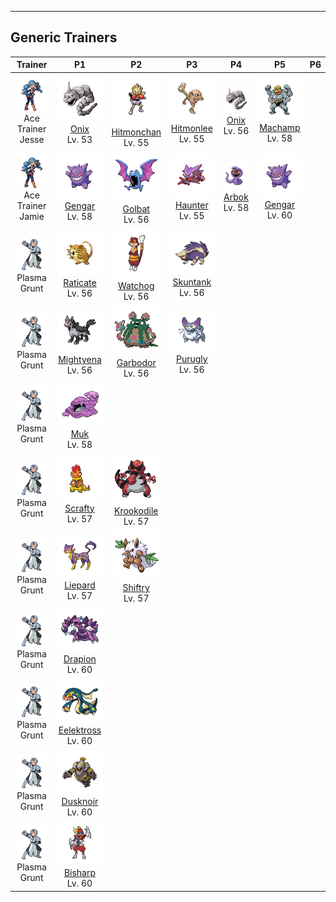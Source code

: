 ---

## Generic Trainers</h3>

| Trainer | P1 | P2 | P3 | P4 | P5 | P6 |
|:-------:|:--:|:--:|:--:|:--:|:--:|:--:|
| ![Ace Trainer Jesse](../../assets/trainers/ace_trainer.png "Ace Trainer Jesse")<br>Ace Trainer Jesse | ![Onix](../../assets/sprites/onix/front.png)<br>[Onix](../../pokemon/onix.md/)<br>Lv. 53 | ![Hitmonchan](../../assets/sprites/hitmonchan/front.png)<br>[Hitmonchan](../../pokemon/hitmonchan.md/)<br>Lv. 55 | ![Hitmonlee](../../assets/sprites/hitmonlee/front.png)<br>[Hitmonlee](../../pokemon/hitmonlee.md/)<br>Lv. 55 | ![Onix](../../assets/sprites/onix/front.png)<br>[Onix](../../pokemon/onix.md/)<br>Lv. 56 | ![Machamp](../../assets/sprites/machamp/front.png)<br>[Machamp](../../pokemon/machamp.md/)<br>Lv. 58 |
| ![Ace Trainer Jamie](../../assets/trainers/ace_trainer.png "Ace Trainer Jamie")<br>Ace Trainer Jamie | ![Gengar](../../assets/sprites/gengar/front.png)<br>[Gengar](../../pokemon/gengar.md/)<br>Lv. 58 | ![Golbat](../../assets/sprites/golbat/front.png)<br>[Golbat](../../pokemon/golbat.md/)<br>Lv. 56 | ![Haunter](../../assets/sprites/haunter/front.png)<br>[Haunter](../../pokemon/haunter.md/)<br>Lv. 55 | ![Arbok](../../assets/sprites/arbok/front.png)<br>[Arbok](../../pokemon/arbok.md/)<br>Lv. 58 | ![Gengar](../../assets/sprites/gengar/front.png)<br>[Gengar](../../pokemon/gengar.md/)<br>Lv. 60 |
| ![Plasma Grunt](../../assets/trainers/plasma_grunt.png "Plasma Grunt")<br>Plasma Grunt | ![Raticate](../../assets/sprites/raticate/front.png)<br>[Raticate](../../pokemon/raticate.md/)<br>Lv. 56 | ![Watchog](../../assets/sprites/watchog/front.png)<br>[Watchog](../../pokemon/watchog.md/)<br>Lv. 56 | ![Skuntank](../../assets/sprites/skuntank/front.png)<br>[Skuntank](../../pokemon/skuntank.md/)<br>Lv. 56 |
| ![Plasma Grunt](../../assets/trainers/plasma_grunt.png "Plasma Grunt")<br>Plasma Grunt | ![Mightyena](../../assets/sprites/mightyena/front.png)<br>[Mightyena](../../pokemon/mightyena.md/)<br>Lv. 56 | ![Garbodor](../../assets/sprites/garbodor/front.png)<br>[Garbodor](../../pokemon/garbodor.md/)<br>Lv. 56 | ![Purugly](../../assets/sprites/purugly/front.png)<br>[Purugly](../../pokemon/purugly.md/)<br>Lv. 56 |
| ![Plasma Grunt](../../assets/trainers/plasma_grunt.png "Plasma Grunt")<br>Plasma Grunt | ![Muk](../../assets/sprites/muk/front.png)<br>[Muk](../../pokemon/muk.md/)<br>Lv. 58 |
| ![Plasma Grunt](../../assets/trainers/plasma_grunt.png "Plasma Grunt")<br>Plasma Grunt | ![Scrafty](../../assets/sprites/scrafty/front.png)<br>[Scrafty](../../pokemon/scrafty.md/)<br>Lv. 57 | ![Krookodile](../../assets/sprites/krookodile/front.png)<br>[Krookodile](../../pokemon/krookodile.md/)<br>Lv. 57 |
| ![Plasma Grunt](../../assets/trainers/plasma_grunt.png "Plasma Grunt")<br>Plasma Grunt | ![Liepard](../../assets/sprites/liepard/front.png)<br>[Liepard](../../pokemon/liepard.md/)<br>Lv. 57 | ![Shiftry](../../assets/sprites/shiftry/front.png)<br>[Shiftry](../../pokemon/shiftry.md/)<br>Lv. 57 |
| ![Plasma Grunt](../../assets/trainers/plasma_grunt.png "Plasma Grunt")<br>Plasma Grunt | ![Drapion](../../assets/sprites/drapion/front.png)<br>[Drapion](../../pokemon/drapion.md/)<br>Lv. 60 |
| ![Plasma Grunt](../../assets/trainers/plasma_grunt.png "Plasma Grunt")<br>Plasma Grunt | ![Eelektross](../../assets/sprites/eelektross/front.png)<br>[Eelektross](../../pokemon/eelektross.md/)<br>Lv. 60 |
| ![Plasma Grunt](../../assets/trainers/plasma_grunt.png "Plasma Grunt")<br>Plasma Grunt | ![Dusknoir](../../assets/sprites/dusknoir/front.png)<br>[Dusknoir](../../pokemon/dusknoir.md/)<br>Lv. 60 |
| ![Plasma Grunt](../../assets/trainers/plasma_grunt.png "Plasma Grunt")<br>Plasma Grunt | ![Bisharp](../../assets/sprites/bisharp/front.png)<br>[Bisharp](../../pokemon/bisharp.md/)<br>Lv. 60 |


